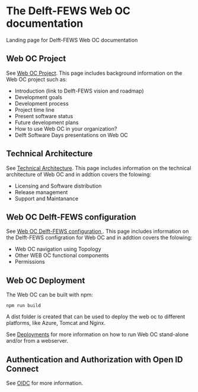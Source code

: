 # The Delft-FEWS Web OC documentation

Landing page for Delft-FEWS Web OC documentation

## Web OC Project

See [Web OC Project](project/). This page includes background information on the Web OC project such as:

- Introduction (link to Delft-FEWS vision and roadmap)
- Development goals
- Development process
- Project time line
- Present software status
- Future development plans
- How to use Web OC in your organization?
- Delft Software Days presentations on Web OC

## Technical Architecture

See [Technical Architecture](architecture/). This page includes information on the technical architecture of Web OC and in addtion covers the folowing:

- Licensing and Software distribution
- Release management
- Support and Maintanance

## Web OC Delft-FEWS configuration 

See [Web OC Delft-FEWS configuration ](configuration/). This page includes information on the Delft-FEWS configration for Web OC and in addtion covers the folowing:

- Web OC navigation using Topology
- Other WEB OC functional components
- Permissions

## Web OC Deployment

The Web OC can be built with npm:

```
npm run build 
```
A dist folder is created that can be used to deploy the web oc to different platforms, like Azure, Tomcat and Nginx.

See [Deployments](deployments/) for more information on how to run Web OC stand-alone and/or from a webserver.

## Authentication and Authorization with Open ID Connect

See [OIDC](oidc/) for more information.